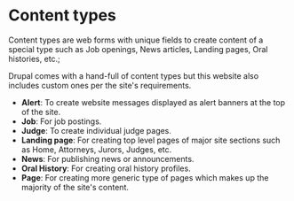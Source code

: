 # Content types

Content types are web forms with unique fields to create content of a special type such as Job openings, News articles, Landing pages, Oral histories, etc.;

Drupal comes with a hand-full of content types but this website also includes custom ones per the site's requirements.

* **Alert**: To create website messages displayed as alert banners at the top of the site.
* **Job**: For job postings.
* **Judge**: To create individual judge pages.
* **Landing page**: For creating top level pages of major site sections such as Home, Attorneys, Jurors, Judges, etc.
* **News**: For publishing news or announcements.
* **Oral History**: For creating oral history profiles.
* **Page**: For creating more generic type of pages which makes up the majority of the site's content.
